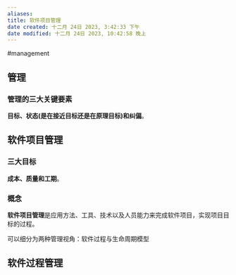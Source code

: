 ```yaml
---
aliases: 
title: 软件项目管理
date created: 十二月 24日 2023, 3:42:33 下午
date modified: 十二月 24日 2023, 10:42:58 晚上
---
```

#management 

## 管理

### 管理的三大关键要素

**目标、状态(是在接近目标还是在原理目标)和纠偏**。


## 软件项目管理

### 三大目标
**成本、质量和工期**。

### 概念
**软件项目管理**是应用方法、工具、技术以及人员能力来完成软件项目，实现项目目标的过程。

可以细分为两种管理视角：软件过程与生命周期模型


## 软件过程管理


